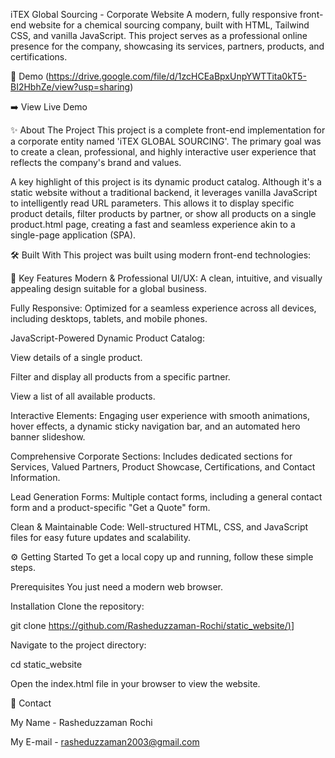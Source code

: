 iTEX Global Sourcing - Corporate Website
A modern, fully responsive front-end website for a chemical sourcing company, built with HTML, Tailwind CSS, and vanilla JavaScript. This project serves as a professional online presence for the company, showcasing its services, partners, products, and certifications.

🚀 Demo
(https://drive.google.com/file/d/1zcHCEaBpxUnpYWTTita0kT5-BI2HbhZe/view?usp=sharing)

➡️ View Live Demo

✨ About The Project
This project is a complete front-end implementation for a corporate entity named 'iTEX GLOBAL SOURCING'. The primary goal was to create a clean, professional, and highly interactive user experience that reflects the company's brand and values.

A key highlight of this project is its dynamic product catalog. Although it's a static website without a traditional backend, it leverages vanilla JavaScript to intelligently read URL parameters. This allows it to display specific product details, filter products by partner, or show all products on a single product.html page, creating a fast and seamless experience akin to a single-page application (SPA).

🛠️ Built With
This project was built using modern front-end technologies:

🌟 Key Features
Modern & Professional UI/UX: A clean, intuitive, and visually appealing design suitable for a global business.

Fully Responsive: Optimized for a seamless experience across all devices, including desktops, tablets, and mobile phones.

JavaScript-Powered Dynamic Product Catalog:

View details of a single product.

Filter and display all products from a specific partner.

View a list of all available products.

Interactive Elements: Engaging user experience with smooth animations, hover effects, a dynamic sticky navigation bar, and an automated hero banner slideshow.

Comprehensive Corporate Sections: Includes dedicated sections for Services, Valued Partners, Product Showcase, Certifications, and Contact Information.

Lead Generation Forms: Multiple contact forms, including a general contact form and a product-specific "Get a Quote" form.

Clean & Maintainable Code: Well-structured HTML, CSS, and JavaScript files for easy future updates and scalability.

⚙️ Getting Started
To get a local copy up and running, follow these simple steps.

Prerequisites
You just need a modern web browser.

Installation
Clone the repository:

git clone [https://github.com/Rasheduzzaman-Rochi/static_website/)](https://github.com/Rasheduzzaman-Rochi/static_website/)]

Navigate to the project directory:

cd static_website

Open the index.html file in your browser to view the website.

👤 Contact

My Name - Rasheduzzaman Rochi

My E-mail - rasheduzzaman2003@gmail.com
